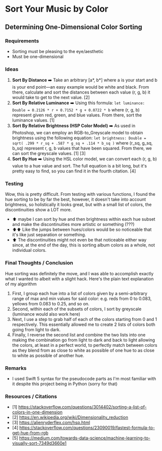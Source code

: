 # Sort Your Music by Color

## Determining One-Dimensional Color Sorting

### Requirements
- Sorting must be pleasing to the eye/aesthetic
- Must be one-dimensional

### Ideas
1. **Sort By Distance** ➡️ Take an arbitrary [a*, b*] where a is your start and b is your end point—an easy example would be white and black. From there, calculate and sort the distances between each value (r, g, b) it would take to get to the next value. [2]
2. **Sort By Relative Luminance** ➡️ Using this formula: `let luminance: Double = 0.2126 * r + 0.7152 * g + 0.0722 * b` where (r, g, b) represent given red, green, and blue values. From there, sort the luminance values. [1]
3. **Sort By Relative Brightness (HSP Color Model)** ➡️ As used in Photoshop, we can employ an RGB-to_Greyscale model to obtain brightness using the following equation: `let brightness: Double = sqrt( .299 * r_sq + .587 * g_sq + .114 * b_sq )` where (r_sq, g_sq, b_sq) represent r, g, b values that have been squared. From there, we can sort the greyscale values. [1] [3]
4. **Sort By Hue** ➡️ Using the HSL color model, we can convert each (r, g, b) value to a hue value and sort. The full equation is a bit long, but it's pretty easy to find, so you can find it in the fourth citation. [4]

### Testing
Wow, this is pretty difficult. From testing with various functions, I found the hue sorting to be by far the best, however, it doesn't take into account brightness, so holistically it looks great, but with a small list of colors, the discontinuities show a LOT more.
- ⬆️ maybe I can sort by hue and then brightness within each hue subset and make the discontinuities more artistic or something (???)
- ⬆️⬆️ Like the jumps between hues/colors would be so noticeable that it's like just separation or something.
- ⬆️ The discontinuities might not even be that noticeable either way since, at the end of the day, this is sorting album colors as a whole, not individual colors.

### Final Thoughts / Conclusion
Hue sorting was definitely the move, and I was able to accomplish exactly what I wanted to albeit with a slight hack. Here's the plain text explanation of my algorithm
1. First, I group each hue into a list of colors given by a semi-arbitrary range of max and min values for said color: e.g. reds from 0 to 0.083, yellows from 0.083 to 0.25, and so on.
2. Second, within each of the subsets of colors, I sort by greyscale (luminance would also work here)
3. Next, I use a step to grab half of each of the colors starting from 0 and 1 respectively. This essentially allowed me to create 2 lists of colors both going from light to dark.
4. Finally, I reverse the second list and combine the two lists into one making the combination go from light to dark and back to light allowing the colors, at least in a perfect world, to perfectly match between colors as they blend from as close to white as possible of one hue to as close to white as possible of another hue.

### Remarks
 - I used Swift 5 syntax for the pseudocode parts as I'm most familiar with it despite this project being in Python (sorry for that)

### Resources / Citations
- [1] https://stackoverflow.com/questions/3014402/sorting-a-list-of-colors-in-one-dimension
- [2] https://en.wikipedia.org/wiki/Dimensionality_reduction
- [3] https://alienryderflex.com/hsp.html
- [4] https://stackoverflow.com/questions/23090019/fastest-formula-to-get-hue-from-rgb
- [5] https://medium.com/towards-data-science/machine-learning-to-visually-sort-7349d3660e1
